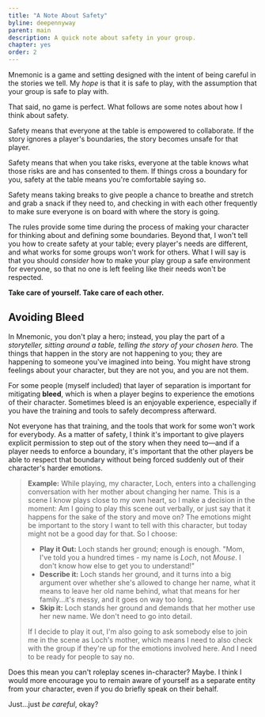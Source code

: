 ```yaml
---
title: "A Note About Safety"
byline: deepennyway
parent: main
description: A quick note about safety in your group.
chapter: yes
order: 2
---
```


Mnemonic is a game and setting designed with the intent of being careful in the stories we tell. My *hope* is that it is safe to play, with the assumption that your group is safe to play with.

That said, no game is perfect. What follows are some notes about how I think about safety.

Safety means that everyone at the table is empowered to collaborate. If the story ignores a player's boundaries, the story becomes unsafe for that player.
 
Safety means that when you take risks, everyone at the table knows what those risks are and has consented to them. If things cross a boundary for you, safety at the table means you're comfortable saying so.

Safety means taking breaks to give people a chance to breathe and stretch and grab a snack if they need to, and checking in with each other frequently to make sure everyone is on board with where the story is going.

The rules provide some time during the process of making your character for thinking about and defining some boundaries. Beyond that, I won't tell you how to create safety at your table; every player's needs are different, and what works for some groups won't work for others. What I will say is that you should *consider* how to make your play group a safe environment for everyone, so that no one is left feeling like their needs won't be respected.

**Take care of yourself. Take care of each other.**

## Avoiding Bleed
In Mnemonic, you don't play a hero; instead, you play the part of a *storyteller, sitting around a table, telling the story of your chosen hero.* The things that happen in the story are not happening to you; they are happening to someone you've imagined into being. You might have strong feelings about your character, but they are not you, and you are not them.

For some people (myself included) that layer of separation is important for mitigating **bleed**, which is when a player begins to experience the emotions of their character. Sometimes bleed is an enjoyable experience, especially if you have the training and tools to safely decompress afterward.

Not everyone has that training, and the tools that work for some won't work for everybody. As a matter of safety, I think it's important to give players explicit permission to step out of the story when they need to—and if a player needs to enforce a boundary, it's important that the other players be able to respect that boundary without being forced suddenly out of their character's harder emotions.

> **Example:** While playing, my character, Loch, enters into a challenging conversation with her mother about changing her name. This is a scene I know plays close to my own heart, so I make a decision in the moment: Am I going to play this scene out verbally, or just say that it happens for the sake of the story and move on? The emotions might be important to the story I want to tell with this character, but today might not be a good day for that. So I choose:
> - **Play it Out:** Loch stands her ground; enough is enough. "Mom, I've told you a hundred times - my name is *Loch*, not *Mouse*. I don't know how else to get you to understand!"
> - **Describe it:** Loch stands her ground, and it turns into a big argument over whether she's allowed to change her name, what it means to leave her old name behind, what that means for her family...it's messy, and it goes on way too long.
> - **Skip it:** Loch stands her ground and demands that her mother use her new name. We don't need to go into detail.
>
> If I decide to play it out, I'm also going to ask somebody else to join me in the scene as Loch's mother, which means I need to also check with the group if they're up for the emotions involved here. And I need to be ready for people to say no.

Does this mean you can't roleplay scenes in-character? Maybe. I think I would more encourage you to remain aware of yourself as a separate entity from your character, even if you do briefly speak on their behalf.

Just...just *be careful*, okay?